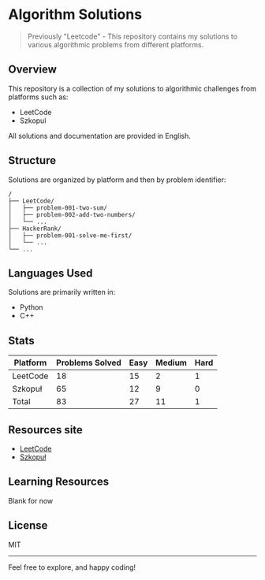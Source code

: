 # Algorithm Solutions

> Previously "Leetcode" - This repository contains my solutions to various algorithmic problems from different platforms.

## Overview

This repository is a collection of my solutions to algorithmic challenges from platforms such as:
- LeetCode 
- Szkopul

All solutions and documentation are provided in English.

## Structure

Solutions are organized by platform and then by problem identifier:

```
/
├── LeetCode/
│   ├── problem-001-two-sum/
│   ├── problem-002-add-two-numbers/
│   └── ...
├── HackerRank/
│   ├── problem-001-solve-me-first/
│   └── ...
└── ...
```

## Languages Used

Solutions are primarily written in:
- Python
- C++

## Stats

| Platform | Problems Solved | Easy | Medium | Hard |
|----------|-----------------|------|--------|------|
| LeetCode | 18               | 15    | 2      | 1    |
| Szkopuł | 65             | 12    | 9      | 0    |
| Total    | 83               | 27    | 11      | 1    |


## Resources site

- [LeetCode](https://leetcode.com/)
- [Szkopuł](https://szkopul.edu.pl/)

## Learning Resources

Blank for now

## License

MIT

---
Feel free to explore, and happy coding!
